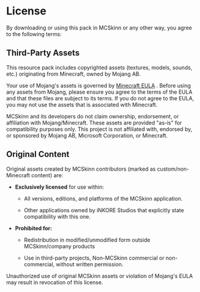 # License

By downloading or using this pack in MCSkinn or any other way, you agree to the following terms:

## Third-Party Assets

This resource pack includes copyrighted assets (textures, models, sounds, etc.) originating from Minecraft, owned by Mojang AB.

Your use of Mojang's assets is governed by [Minecraft EULA](https://www.minecraft.net/en-us/eula) . Before using any assets from Mojang, please ensure you agree to the terms of the EULA and that these files are subject to its terms. If you do not agree to the EULA, you may not use the assets that is associated with Minecraft.

MCSkinn and its developers do not claim ownership, endorsement, or affiliation with Mojang/Minecraft. These assets are provided "as-is" for compatibility purposes only. This project is not affiliated with, endorsed by, or sponsored by Mojang AB, Microsoft Corporation, or Minecraft.

## Original Content

Original assets created by MCSkinn contributors (marked as custom/non-Minecraft content) are:

- **Exclusively licensed** for use within:

  - All versions, editions, and platforms of the MCSkinn application.

  - Other applications owned by iNKORE Studios that explicitly state compatibility with this one.

- **Prohibited for:**

  - Redistribution in modified/unmodified form outside MCSkinn/company products

  - Use in third-party projects, Non-MCSkinn commercial or non-commercial, without written permission.

Unauthorized use of original MCSkinn assets or violation of Mojang's EULA may result in revocation of this license.